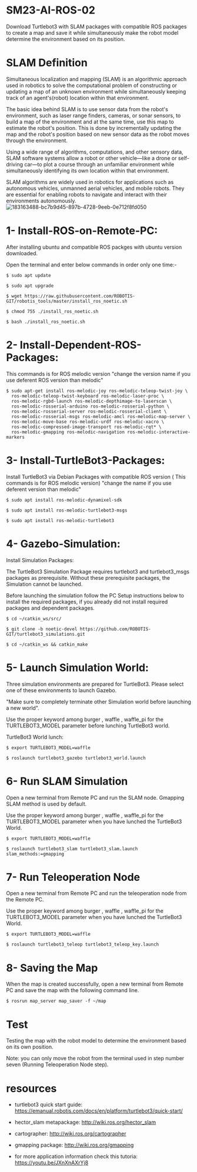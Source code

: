 # SM23-AI-ROS-02
Download Turtlebot3 with SLAM packages with compatible ROS packages to create a map and save it while simultaneously make the robot model determine the environment based on its position.

# SLAM Definition

Simultaneous localization and mapping (SLAM) is an algorithmic approach used in robotics to solve the computational problem of constructing or updating a map of an unknown environment while simultaneously keeping track of an agent's(robot) location within that environment.

The basic idea behind SLAM is to use sensor data from the robot's environment, such as laser range finders, cameras, or sonar sensors, to build a map of the environment and at the same time, use this map to estimate the robot's position. This is done by incrementally updating the map and the robot's position based on new sensor data as the robot moves through the environment.

Using a wide range of algorithms, computations, and other sensory data, SLAM software systems allow a robot or other vehicle—like a drone or self-driving car—to plot a course through an unfamiliar environment while simultaneously identifying its own location within that environment.

SLAM algorithms are widely used in robotics for applications such as autonomous vehicles, unmanned aerial vehicles, and mobile robots. They are essential for enabling robots to navigate and interact with their environments autonomously.
![183163488-bc7b9d45-897b-4728-9eeb-0e712f8fd050](https://github.com/Naif-Al-Ajlani/SM23-AI-ROS-02/assets/98528261/5a1c8326-727a-4a50-affe-c0ff74b63892)

# 1- Install-ROS-on-Remote-PC:
After installing ubuntu and compatible ROS packges with ubuntu version downloaded.

Open the terminal and enter below commands in order only one time:-

```
$ sudo apt update
```
```
$ sudo apt upgrade
```
```
$ wget https://raw.githubusercontent.com/ROBOTIS-GIT/robotis_tools/master/install_ros_noetic.sh
```
```
$ chmod 755 ./install_ros_noetic.sh
```
```
$ bash ./install_ros_noetic.sh
```
# 2- Install-Dependent-ROS-Packages:
This commands is for ROS melodic version "change the version name if you use deferent ROS version than melodic"
```
$ sudo apt-get install ros-melodic-joy ros-melodic-teleop-twist-joy \
  ros-melodic-teleop-twist-keyboard ros-melodic-laser-proc \
  ros-melodic-rgbd-launch ros-melodic-depthimage-to-laserscan \
  ros-melodic-rosserial-arduino ros-melodic-rosserial-python \
  ros-melodic-rosserial-server ros-melodic-rosserial-client \
  ros-melodic-rosserial-msgs ros-melodic-amcl ros-melodic-map-server \
  ros-melodic-move-base ros-melodic-urdf ros-melodic-xacro \
  ros-melodic-compressed-image-transport ros-melodic-rqt* \
  ros-melodic-gmapping ros-melodic-navigation ros-melodic-interactive-markers
```
# 3- Install-TurtleBot3-Packages:
Install TurtleBot3 via Debian Packages with compatible ROS version ( This commands is for ROS melodic version) "change the name if you use deferent version than melodic"
```
$ sudo apt install ros-melodic-dynamixel-sdk
```
```
$ sudo apt install ros-melodic-turtlebot3-msgs
```
```
$ sudo apt install ros-melodic-turtlebot3
```
# 4- Gazebo-Simulation:
Install Simulation Packages:

The TurtleBot3 Simulation Package requires turtlebot3 and turtlebot3_msgs packages as prerequisite. Without these prerequisite packages, the Simulation cannot be launched.

Before launching the simulation follow the PC Setup instructions below to install the required packages, if you already did not install required packages and dependent packages.
```
$ cd ~/catkin_ws/src/
```
```
$ git clone -b noetic-devel https://github.com/ROBOTIS-GIT/turtlebot3_simulations.git
```
```
$ cd ~/catkin_ws && catkin_make
```
# 5- Launch Simulation World:
Three simulation environments are prepared for TurtleBot3. Please select one of these environments to launch Gazebo.

"Make sure to completely terminate other Simulation world before launching a new world".

Use the proper keyword among burger , waffle , waffle_pi for the TURTLEBOT3_MODEL parameter before lunching TurtleBot3 world.

TurtleBot3 World lunch:
```
$ export TURTLEBOT3_MODEL=waffle
```
```
$ roslaunch turtlebot3_gazebo turtlebot3_world.launch
```
# 6- Run SLAM Simulation
Open a new terminal from Remote PC and run the SLAM node. Gmapping SLAM method is used by default.

Use the proper keyword among burger , waffle , waffle_pi for the TURTLEBOT3_MODEL parameter when you have lunched the TurtleBot3 World.
```
$ export TURTLEBOT3_MODEL=waffle
```
```
$ roslaunch turtlebot3_slam turtlebot3_slam.launch slam_methods:=gmapping
```
# 7- Run Teleoperation Node
Open a new terminal from Remote PC and run the teleoperation node from the Remote PC.

Use the proper keyword among burger , waffle , waffle_pi for the TURTLEBOT3_MODEL parameter  when you have lunched the TurtleBot3 World.
```
$ export TURTLEBOT3_MODEL=waffle
```
```
$ roslaunch turtlebot3_teleop turtlebot3_teleop_key.launch
```
# 8- Saving the Map
When the map is created successfully, open a new terminal from Remote PC and save the map with the following command line.
```
$ rosrun map_server map_saver -f ~/map
```
# Test
Testing the map with the robot model to determine the environment based on its own position.

Note: you can only move the robot from the terminal used in step number seven (Running Teleoperation Node step).

# resources
+ turtlebot3 quick start guide: https://emanual.robotis.com/docs/en/platform/turtlebot3/quick-start/

+ hector_slam metapackage: http://wiki.ros.org/hector_slam

+ cartographer: http://wiki.ros.org/cartographer

+ gmapping package: http://wiki.ros.org/gmapping

+ for more application information check this tutoria: https://youtu.be/JXnXnAXrYj8
